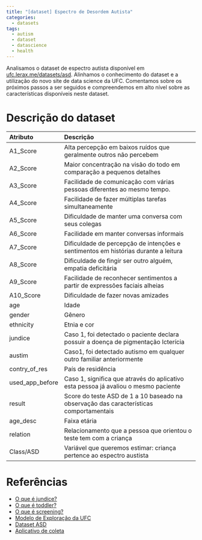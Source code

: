 ```yaml
---
title: "[dataset] Espectro de Desordem Autista"
categories:
  - datasets
tags:
  - autism
  - dataset
  - datascience
  - health
---
```


Analisamos o dataset de espectro autista disponível em [ufc.lerax.me/datasets/asd][dataset].
Alinhamos o conhecimento do dataset e a utilização do novo site de
data science da UFC.  Comentamos sobre os próximos passos a ser
seguidos e compreendemos em alto nível sobre as características
disponíveis neste dataset.

# Descrição do dataset

| Atributo        | Descrição                                                                              |
|:----------------|:---------------------------------------------------------------------------------------|
| A1_Score        | Alta percepção em baixos ruídos que geralmente outros não percebem                     |
| A2_Score        | Maior concentração na visão do todo em comparação a pequenos detalhes                  |
| A3_Score        | Facilidade de comunicação com várias pessoas diferentes ao mesmo tempo.                |
| A4_Score        | Facilidade de fazer múltiplas tarefas simultaneamente                                  |
| A5_Score        | Dificuldade de manter uma conversa com seus colegas                                    |
| A6_Score        | Facilidade em manter conversas informais                                               |
| A7_Score        | Dificuldade de percepção de intenções e sentimentos em histórias durante a leitura     |
| A8_Score        | Dificuldade de fingir ser outro alguém, empatia deficitária                            |
| A9_Score        | Facilidade de reconhecer sentimentos a partir de expressões faciais alheias            |
| A10_Score       | Dificuldade de fazer novas amizades                                                    |
| age             | Idade                                                                                  |
| gender          | Gênero                                                                                 |
| ethnicity       | Etnia e cor                                                                            |
| jundice         | Caso 1, foi detectado o paciente declara possuir a doença de pigmentação Icterícia     |
| austim          | Caso1, foi detectado autismo em qualquer outro familiar anteriormente                  |
| contry_of_res   | País de residência                                                                     |
| used_app_before | Caso 1, significa que através do aplicativo esta pessoa já avaliou o mesmo paciente    |
| result          | Score do teste ASD de 1 a 10 baseado na observação das características comportamentais |
| age_desc        | Faixa etária                                                                           |
| relation        | Relacionamento que a pessoa que orientou o teste tem com a criança                     |
| Class/ASD       | Variável que queremos estimar: criança pertence ao espectro austista                   |


# Referências

+ [O que é jundice?][jundice]
+ [O que é toddler?][toddler]
+ [O que é screening?][screening]
+ [Modelo de Exploração da UFC][asd-model]
+ [Dataset ASD][dataset]
+ [Aplicativo de coleta][app]

[jundice]: https://pt.wikipedia.org/wiki/Icter%C3%ADcia
[toddler]: https://www.mairovergara.com/qual-diferenca-entre-child-infant-e-toddler/
[screening]: https://www.cdc.gov/ncbddd/autism/screening.html
[asd-model]: https://github.com/datascience-ufc/asd
[dataset]: https://ufc.lerax.me/datasets/asd/
[app]: http://www.asdtests.com/
